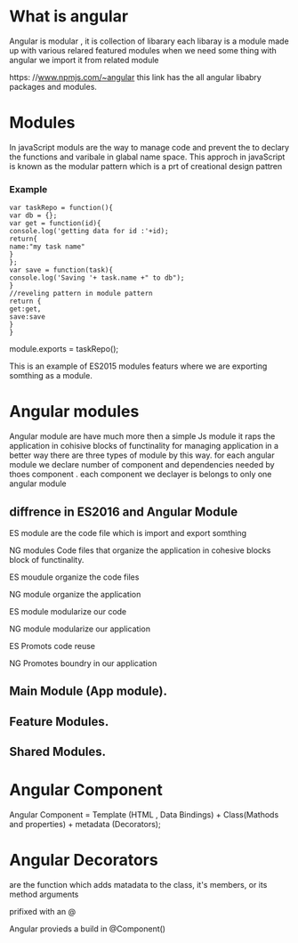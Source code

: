 # What is angular

Angular is modular , it is collection of libarary each libaray is a module made up with various relared featured modules when we need some thing with angular we import it from related module

https: //www.npmjs.com/~angular this link has the all angular libabry packages and modules.

# Modules

In javaScript moduls are the way to manage code and prevent the to declary the functions and varibale in glabal name space. This approch in javaScript is known as the modular pattern which is a prt of creational design pattren

### Example

```
var taskRepo = function(){
var db = {};
var get = function(id){
console.log('getting data for id :'+id);
return{
name:"my task name"
}
};
var save = function(task){
console.log('Saving '+ task.name +" to db");
}
//reveling pattern in module pattern
return {
get:get,
save:save
}
}
```

module.exports = taskRepo();

This is an example of ES2015 modules featurs where we are exporting somthing as a module.

# Angular modules

Angular module are have much more then a simple Js module it raps the application in cohisive blocks of functinality for managing application in a better way there are three types of module by this way. for each angular module we declare number of component and dependencies needed by thoes component . each component we declayer is belongs to only one angular module

## diffrence in ES2016 and Angular Module

ES module are the code file which is import and export somthing

NG modules Code files that organize the application in cohesive blocks block of functinality.

ES moudule organize the code files

NG module organize the application

ES module modularize our code

NG module modularize our application

ES Promots code reuse

NG Promotes boundry in our application

## Main Module (App module).

## Feature Modules.

## Shared Modules.

# Angular Component

Angular Component = Template (HTML , Data Bindings) + Class(Mathods and properties) + metadata (Decorators);

# Angular Decorators

are the function which adds matadata to the class, it's members, or its method arguments

prifixed with an @

Angular provieds a build in @Component()
